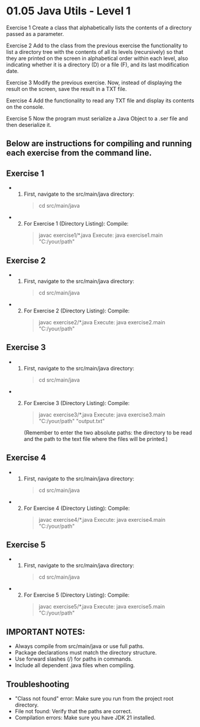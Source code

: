 01.05 Java Utils - Level 1
==========================

Exercise 1
Create a class that alphabetically lists the contents of a directory passed as a parameter.

Exercise 2
Add to the class from the previous exercise the functionality to list a directory tree with
the contents of all its levels (recursively) so that they are printed on the screen in alphabetical
order within each level, also indicating whether it is a directory (D) or a file (F), and its last modification date.

Exercise 3
Modify the previous exercise. Now, instead of displaying the result on the screen, save the result in a TXT file.

Exercise 4
Add the functionality to read any TXT file and display its contents on the console.

Exercise 5
Now the program must serialize a Java Object to a .ser file and then deserialize it.

## Below are instructions for compiling and running each exercise from the command line.

## Exercise 1

- 1. First, navigate to the src/main/java directory:
     > cd src/main/java

- 2. For Exercise 1 (Directory Listing):
     Compile:
     > javac exercise1/*.java
     Execute:
     > java exercise1.main "C:/your/path"

## Exercise 2

- 1. First, navigate to the src/main/java directory:
     > cd src/main/java

- 2. For Exercise 2 (Directory Listing):
     Compile:
     > javac exercise2/*.java
     Execute:
     > java exercise2.main "C:/your/path"

## Exercise 3


- 1. First, navigate to the src/main/java directory:
     > cd src/main/java

- 2. For Exercise 3 (Directory Listing):
     Compile:
     > javac exercise3/*.java
     Execute:
     > java exercise3.main "C:/your/path" "output.txt"
     
     (Remember to enter the two absolute paths: the directory
     to be read and the path to the text file where the files will be printed.)

## Exercise 4

- 1. First, navigate to the src/main/java directory:
     > cd src/main/java

- 2. For Exercise 4 (Directory Listing):
     Compile:
     > javac exercise4/*.java
     Execute:
     > java exercise4.main "C:/your/path"

## Exercise 5

- 1. First, navigate to the src/main/java directory:
     > cd src/main/java

- 2. For Exercise 5 (Directory Listing):
     Compile:
     > javac exercise5/*.java
     Execute:
     > java exercise5.main "C:/your/path"

## IMPORTANT NOTES:
- Always compile from src/main/java or use full paths.
- Package declarations must match the directory structure.
- Use forward slashes (/) for paths in commands.
- Include all dependent .java files when compiling.

## Troubleshooting
- "Class not found" error: Make sure you run from the project root directory.
- File not found: Verify that the paths are correct.
- Compilation errors: Make sure you have JDK 21 installed.
     
  
      
  

